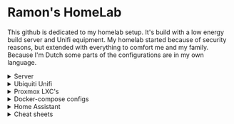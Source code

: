 # Ramon's HomeLab
This github is dedicated to my homelab setup. It's build with a low energy build server and Unifi equipment. My homelab started because of security reasons, but extended with everything to comfort me and my family. Because I'm Dutch some parts of the configurations are in my own language.

<details>
  <summary> Server </summary>
  
  ## Server hardware
  The server is a selfbuild one. It's based on the [work of @mrmrmr](https://gathering.tweakers.net/forum/list_messages/1673583) to be a low energie build. It's original build as a cloudserver (Nextcloud) for two small companies.
  
  |Device              |Manufractor        |Model/type                |Amount  |Note                              |
  |--------------------|-------------------|--------------------------|:------:|----------------------------------|
  |Motherboard         |Fujitsu            |D3642-B                   |1       |                                  |
  |CPU                 |Intel              |i3-8100                   |1       |                                  |
  |Cooler              |Artic              |Alpine 12 Passive         |1       |                                  |
  |Memory              |Samsung            |M391A2K43BB1-CTD - 16GB   |2       |                                  |
  |Harddrive           |Intel              |660p - 1TB                |1       |M2 SSD; host drive                |
  |Harddrive           |Seagate            |Expansion Portable - 5TB  |3       |Disassembled; RaidZ1; data drives |
  |Hardrive            |Seagate            |Expansion Portable - 5TB  |1       |back-up drive                     |
  |Power               |Mini-Box           |PicoPSU 90                |1       |                                  |
  |AC-adapter          |Leicke             |ULL Power Suply 120W      |1       |                                  |
  |Case                |Be Quiet           |Pure Base 600             |1       |                                  |
  
  ## Server OS
  My first server was hosting [Ubuntu Server](https://ubuntu.com/download/server). Later when there came more needs it set-up the above server and installed [Proxmox](https://www.proxmox.com/) as an [hypervisor](https://nl.wikipedia.org/wiki/Hypervisor) with multiple VM's and LSC. My Proxmox configuration is added in a [repositorie](https://github.com/Ramon-87/Proxmox-config/).
  
</details>
  
<details>
  <summary> Ubiquiti Unifi </summary>
     
  ### Network hardware
  
  My network is build on Ubiquiti's Unifi. Unfortunately Ubiquiti isn't always that stable and there are some functions still missing on their controller. But I must admit, I love the all in one solution and UI.
  
  <b>[UDM Pro](https://eu.store.ui.com/products/udm-pro)</b><br />
  <i>The one in all controller for my Unifi Network and Unifi Protect (video surveillance).</i>
  
  <b>[Switch 24 PoE](https://eu.store.ui.com/collections/unifi-network-routing-switching/products/usw-24-poe)</b><br />
  <i>A 24-ports switch with PoE where al the RJ45 cables are attached to. Some devices receive Power over Ethernet (PoE) from this switch, so there's no additional cable needed.</i>
  
  <b>[Camera G3 Instant](https://eu.store.ui.com/collections/unifi-protect/products/unifi-protect-g3-instant-camera)</b><br />
  <i>This little camera is my portable camera. I'm not a fan of an indoor camara, but this one I've used as dog-cam :dog:.</i>
  
  <b>[Camera G3 Bullet](https://eu.store.ui.com/collections/unifi-protect/products/unifi-video-camera-g3)</b><br />
  <i>For outside/garden security I'm using this bullet.</i>

  ### Ubiquiti Unifi Configurations
  Below you can find my configurations and files I use with my UDM Pro/Unifi setup.
  
  1. [Unifi UDM Pro configuaration](https://github.com/Ramon-87/Unifi_UDM_Pro-config)
  2. [IPTV - KPN](https://github.com/Ramon-87/udm-iptv)
  3. [Unifi G4 doorbell - sounds](https://github.com/Ramon-87/Unifi-G4-Doorbel-sounds)
    
</details>

<details>
  
  <summary> Proxmox LXC's </summary>
  
  ### Proxmox LXC's
  Since I discoverd [TTeck's Git](https://github.com/tteck/Proxmox), I'm all over in using his scripts. And he is really on fire, recently he added a lot of new containers.
  
</details>

<details>
  
  <summary> Docker-compose configs </summary>
  
  ### Docker-compose files
  In the past I had a really hate-love story with Docker. So I used always LXC-containers within Proxmox. But some applications I run in Docker. Maybe, someday, I will turn. Check [my docker-compose files](https://github.com/Ramon-87/docker-compose/) to set up you're favourite programms.
  
  1. Portainer (Manager for Docker containers)
  2. Adguard Home (DNS Server / Ad blocker)
  3. Nginx Proxy Manager (NPM; Reverse Proxy)
  4. Wishlist (Create a wishlist for multiple users)
  
</details>

<details>
  
  <summary> Home Assistant </summary>
  
  ### 🏡 Home Assistant configuration
  [Home Assistant](https://github.com/home-assistant/core) is a Python based home automation software which can be hosted on you're own server. [The software](https://www.home-assistant.io/) is well supported by [the community](https://community.home-assistant.io/). [My Home Assistant](https://github.com/Ramon-87/Home-Assistant-config/) is constantly under construction.
  
 ### Devices
 
  
</details>

<details>
  
  <summary> Cheat sheets </summary>
  
  ### Codes to remember
  1. Zigbee2mqtt
  2. ZwaveJS
  3. Markdown
  
</details>
